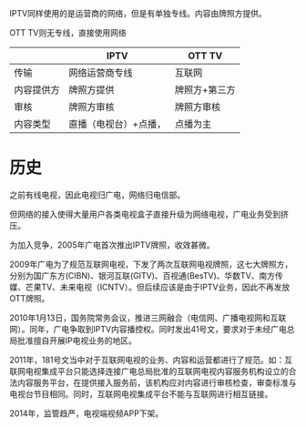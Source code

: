 IPTV同样使用的是运营商的网络，但是有单独专线。内容由牌照方提供。

OTT TV则无专线，直接使用网络

|            | IPTV                  | OTT TV        |
| ---------- | --------------------- | ------------- |
| 传输       | 网络运营商专线        | 互联网        |
| 内容提供方 | 牌照方提供            | 牌照方+第三方 |
| 审核       | 牌照方审核            | 牌照方审核    |
| 内容类型   | 直播（电视台）+点播， | 点播为主      |



# 历史

之前有线电视，因此电视归广电，网络归电信部。

但网络的接入使得大量用户各类电视盒子直接升级为网络电视，广电业务受到挤压。

为加入竞争，2005年广电首次推出IPTV牌照，收效甚微。

2009年广电为了规范互联网电视，下发了两次互联网电视牌照，这七大牌照方，分别为国广东方(CIBN)、银河互联(GITV)、百视通(BesTV)、华数TV、南方传媒、芒果TV、未来电视（ICNTV）。但后续应该是由于IPTV业务，因此不再发放OTT牌照。

2010年1月13日，国务院常务会议，推进三网融合（电信网、广播电视网和互联网）。同年，广电争取到IPTV内容播控权。同时发出41号文，要求对于未经广电总局批准擅自开展IP电视业务的地区。

2011年，181号文当中对于互联网电视的业务、内容和运营都进行了规范。如：互联网电视集成平台只能选择连接广电总局批准的互联网电视内容服务机构设立的合法内容服务平台，在提供接入服务前，该机构应对内容进行审核检查，审查标准与电视台节目相同。同时，互联网电视集成平台不能与互联网进行相互链接。

2014年，监管趋严，电视端视频APP下架。

